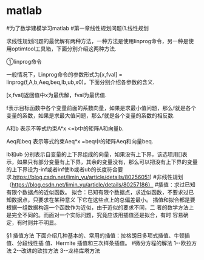 # matlab
#为了数学建模学习matlab
#第一章线性规划问题(1.线性规划

求线性规划问题的最优解有两种方法，一种方法是使用linprog命令，另一种是使用optimtool工具箱，下面分别介绍这两种方法.

①linprog命令

一般情况下，Linprog命令的参数形式为[x,fval] = linprog(f,A,b,Aeq,beq,lb,ub,x0)，下面分别介绍各参数的含义.

[x,fval]返回值中x为最优解，fval为最优值.

f表示目标函数中各个变量前面的系数向量，如果是求最小值问题，那么f就是各个变量的系数，如果是求最大值问题，那么f就是各个变量的系数的相反数.

A和b    表示不等式约束A*x <=b中的矩阵A和向量b.

Aeq和beq    表示等式约束Aeq*x =beq中的矩阵Aeq和向量beq.

lb和ub    分别表示自变量的上下界组成的向量，如果没有上下界，该选项用[]表示，如果只有部分变量有上下界，其余的变量没有，那么可以把没有上下界的变量的上下界设为-inf或者inf使lb或者ub的长度符合要求.https://blog.csdn.net/limin_yu/article/details/80256051)
#非线性规划（https://blog.csdn.net/limin_yu/article/details/80257186）
#插值：求过已知有限个数据点的近似函数。 拟合：已知有限个数据点，求近似函数，不要求过已知数据点，只要求在某种意义 下它在这些点上的总偏差最小。 插值和拟合都是要根据一组数据构造一个函数作为近似，由于近似的要求不同，二 者的数学方法上是完全不同的。而面对一个实际问题，究竟应该用插值还是拟合，有时 容易确定，有时则并不明显。 
 
§1 插值方法 下面介绍几种基本的、常用的插值：拉格朗日多项式插值、牛顿插值、分段线性插 值、Hermite 插值和三次样条插值。 
#微分方程的解法
1--欧拉方法
2--改进的欧拉方法
3--龙格库塔方法
